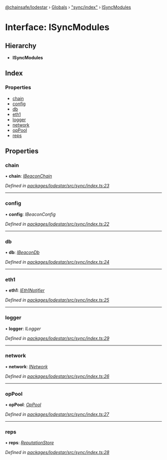 [@chainsafe/lodestar](../README.md) › [Globals](../globals.md) › ["sync/index"](../modules/_sync_index_.md) › [ISyncModules](_sync_index_.isyncmodules.md)

# Interface: ISyncModules

## Hierarchy

* **ISyncModules**

## Index

### Properties

* [chain](_sync_index_.isyncmodules.md#chain)
* [config](_sync_index_.isyncmodules.md#config)
* [db](_sync_index_.isyncmodules.md#db)
* [eth1](_sync_index_.isyncmodules.md#eth1)
* [logger](_sync_index_.isyncmodules.md#logger)
* [network](_sync_index_.isyncmodules.md#network)
* [opPool](_sync_index_.isyncmodules.md#oppool)
* [reps](_sync_index_.isyncmodules.md#reps)

## Properties

###  chain

• **chain**: *[IBeaconChain](_chain_interface_.ibeaconchain.md)*

*Defined in [packages/lodestar/src/sync/index.ts:23](https://github.com/ChainSafe/lodestar/blob/4796680/packages/lodestar/src/sync/index.ts#L23)*

___

###  config

• **config**: *IBeaconConfig*

*Defined in [packages/lodestar/src/sync/index.ts:22](https://github.com/ChainSafe/lodestar/blob/4796680/packages/lodestar/src/sync/index.ts#L22)*

___

###  db

• **db**: *[IBeaconDb](_db_api_beacon_interface_.ibeacondb.md)*

*Defined in [packages/lodestar/src/sync/index.ts:24](https://github.com/ChainSafe/lodestar/blob/4796680/packages/lodestar/src/sync/index.ts#L24)*

___

###  eth1

• **eth1**: *[IEth1Notifier](_eth1_interface_.ieth1notifier.md)*

*Defined in [packages/lodestar/src/sync/index.ts:25](https://github.com/ChainSafe/lodestar/blob/4796680/packages/lodestar/src/sync/index.ts#L25)*

___

###  logger

• **logger**: *ILogger*

*Defined in [packages/lodestar/src/sync/index.ts:29](https://github.com/ChainSafe/lodestar/blob/4796680/packages/lodestar/src/sync/index.ts#L29)*

___

###  network

• **network**: *[INetwork](_network_interface_.inetwork.md)*

*Defined in [packages/lodestar/src/sync/index.ts:26](https://github.com/ChainSafe/lodestar/blob/4796680/packages/lodestar/src/sync/index.ts#L26)*

___

###  opPool

• **opPool**: *[OpPool](../classes/_oppool_oppool_.oppool.md)*

*Defined in [packages/lodestar/src/sync/index.ts:27](https://github.com/ChainSafe/lodestar/blob/4796680/packages/lodestar/src/sync/index.ts#L27)*

___

###  reps

• **reps**: *[ReputationStore](../classes/_sync_ireputation_.reputationstore.md)*

*Defined in [packages/lodestar/src/sync/index.ts:28](https://github.com/ChainSafe/lodestar/blob/4796680/packages/lodestar/src/sync/index.ts#L28)*
